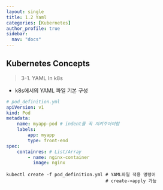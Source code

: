 ```yaml
---
layout: single
title: 1.2 Yaml
categories: [Kubernetes]
author_profile: true
sidebar:
  nav: "docs"
---
```


## Kubernetes Concepts

> 3-1. YAML In k8s

- k8s에서의 YAML 파일 기본 구성
```yaml
# pod_definition.yml
apiVersion: v1
kind: Pod
metadata:
    name: myapp-pod # indent를 꼭 지켜주어야함
    labels:
        app: myapp
        type: front-end
spec:
    containres: # List/Array
        - name: nginx-container
          image: nginx
```
```shell
kubectl create -f pod_definition.yml # YAML파일 적용 명령어
                                     # create->apply 가능 
```

<br>



